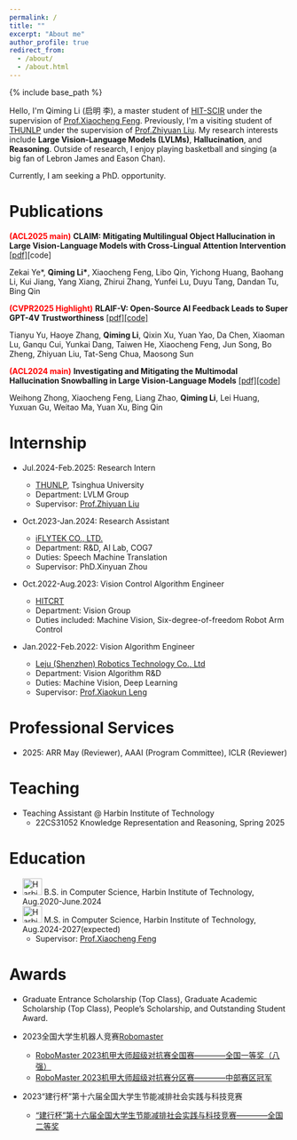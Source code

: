 ```yaml
---
permalink: /
title: ""
excerpt: "About me"
author_profile: true
redirect_from: 
  - /about/
  - /about.html
---
```


{% include base_path %}

Hello, I'm Qiming Li (启明 李), a master student of [HIT-SCIR](http://ir.hit.edu.cn/) under the supervision of [Prof.Xiaocheng Feng](https://homepage.hit.edu.cn/fengxiaocheng?lang=zh). Previously, I'm a visiting student of [THUNLP](https://nlp.csai.tsinghua.edu.cn/) under the supervision of [Prof.Zhiyuan Liu](https://nlp.csai.tsinghua.edu.cn/~lzy/). My research interests include **Large Vision-Language Models (LVLMs)**, **Hallucination**, and **Reasoning**. Outside of research, I enjoy playing basketball and singing (a big fan of Lebron James and Eason Chan).  

Currently, I am seeking a PhD. opportunity.


Publications
======
<span style="color: red;">**(ACL2025 main)**</span>
**CLAIM: Mitigating Multilingual Object Hallucination in Large Vision-Language Models with Cross-Lingual Attention Intervention** [[pdf]](https://arxiv.org/pdf/2506.11073)[code]

Zekai Ye*, __Qiming Li*__, Xiaocheng Feng, Libo Qin, Yichong Huang, Baohang Li, Kui Jiang, Yang Xiang, Zhirui Zhang, Yunfei Lu, Duyu Tang, Dandan Tu, Bing Qin

<span style="color: red;">**(CVPR2025 Highlight)**</span>
**RLAIF-V: Open-Source AI Feedback Leads to Super GPT-4V Trustworthiness** [[pdf]](https://arxiv.org/abs/2405.17220)[[code]](https://github.com/RLHF-V/RLAIF-V/)

Tianyu Yu, Haoye Zhang, **Qiming Li**, Qixin Xu, Yuan Yao, Da Chen, Xiaoman Lu, Ganqu Cui, Yunkai Dang, Taiwen He, Xiaocheng Feng, Jun Song, Bo Zheng, Zhiyuan Liu, Tat-Seng Chua, Maosong Sun

<span style="color: red;">**(ACL2024 main)**</span>
**Investigating and Mitigating the Multimodal Hallucination Snowballing in Large Vision-Language Models** [[pdf]](https://arxiv.org/abs/2407.00569)[[code]](https://github.com/whongzhong/MMHalSnowball)

Weihong Zhong, Xiaocheng Feng, Liang Zhao, **Qiming Li**, Lei Huang, Yuxuan Gu, Weitao Ma, Yuan Xu, Bing Qin
 
  
Internship
======
* Jul.2024-Feb.2025: Research Intern
  * [THUNLP](https://nlp.csai.tsinghua.edu.cn/), Tsinghua University
  * Department: LVLM Group
  * Supervisor: [Prof.Zhiyuan Liu](https://nlp.csai.tsinghua.edu.cn/~lzy/)
    
* Oct.2023-Jan.2024: Research Assistant
  * [iFLYTEK CO., LTD.](https://www.iflytek.com/)
  * Department: R&D, AI Lab, COG7      
  * Duties: Speech Machine Translation
  * Supervisor: PhD.Xinyuan Zhou

* Oct.2022-Aug.2023: Vision Control Algorithm Engineer
  * [HITCRT](https://baike.baidu.com/item/%E5%93%88%E5%B0%94%E6%BB%A8%E5%B7%A5%E4%B8%9A%E5%A4%A7%E5%AD%A6%E7%AB%9E%E6%8A%80%E6%9C%BA%E5%99%A8%E4%BA%BA%E9%98%9F#7)
  * Department: Vision Group    
  * Duties included: Machine Vision, Six-degree-of-freedom Robot Arm Control
  
* Jan.2022-Feb.2022: Vision Algorithm Engineer
  * [Leju (Shenzhen) Robotics Technology Co., Ltd](https://www.lejurobot.com/)
  * Department: Vision Algorithm R&D
  * Duties: Machine Vision, Deep Learning
  * Supervisor: [Prof.Xiaokun Leng](https://homepage.hit.edu.cn/lengxiaokun)

Professional Services
======
* 2025: ARR May (Reviewer), AAAI (Program Committee), ICLR (Reviewer)


Teaching
======
* Teaching Assistant @ Harbin Institute of Technology
  * 22CS31052 Knowledge Representation and Reasoning, Spring 2025
 
Education
====== 
- <img src="https://www.hit.edu.cn/_upload/article/images/d3/ec/8fcaa5d24cb59a8e9660324ef50b/735df70a-538b-4bd6-8e52-3f373085a616.png" alt="Harbin Institute of Technology Logo" style="width:35px;height:30px;"> B.S. in Computer Science, Harbin Institute of Technology, Aug.2020-June.2024
- <img src="https://www.hit.edu.cn/_upload/article/images/d3/ec/8fcaa5d24cb59a8e9660324ef50b/735df70a-538b-4bd6-8e52-3f373085a616.png" alt="Harbin Institute of Technology Logo" style="width:35px;height:30px;"> M.S. in Computer Science, Harbin Institute of Technology, Aug.2024-2027(expected)
  - Supervisor: [Prof.Xiaocheng Feng](http://ir.hit.edu.cn/~xcfeng/)
    
Awards
======
* Graduate Entrance Scholarship (Top Class), Graduate Academic Scholarship (Top Class), People’s Scholarship, and Outstanding Student Award.
* 2023全国大学生机器人竞赛[Robomaster](https://www.robomaster.com/zh-CN)
  * [RoboMaster 2023机甲大师超级对抗赛全国赛————全国一等奖（八强）](https://www.robomaster.com/zh-CN/resource/pages/announcement/1617)
  * [RoboMaster 2023机甲大师超级对抗赛分区赛————中部赛区冠军](https://www.robomaster.com/zh-CN/resource/pages/announcement/1607)

* 2023“建行杯”第十六届全国大学生节能减排社会实践与科技竞赛
  * [“建行杯”第十六届全国大学生节能减排社会实践与科技竞赛————全国二等奖 ](http://www.jienengjianpai.org/Article.asp?ID=352)
  

